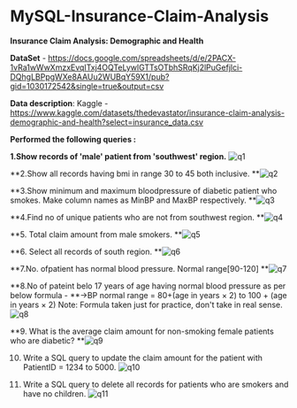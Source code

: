 # MySQL-Insurance-Claim-Analysis
**Insurance Claim Analysis: Demographic and Health**

**DataSet** - https://docs.google.com/spreadsheets/d/e/2PACX-1vRa1wWwXmzxEvqITxj4OQTeLywlGTTsOTbhSRqKj2lPuGefjlci-DQhgLBPpgWXe8AAUu2WUBqY59X1/pub?gid=1030172542&single=true&output=csv

**Data description**: Kaggle - https://www.kaggle.com/datasets/thedevastator/insurance-claim-analysis-demographic-and-health?select=insurance_data.csv

**Performed the following queries :**

**1.Show records of 'male' patient from 'southwest' region.**
![q1](https://github.com/praveen0511/SQL-Insurance-Claim-Analysis/assets/52094094/fd07adbf-79f6-43e5-96fc-7ce2c396c1f8)

**2.Show all records having bmi in range 30 to 45 both inclusive.
**![q2](https://github.com/praveen0511/SQL-Insurance-Claim-Analysis/assets/52094094/83374797-e97a-4760-b07d-a3016ae9701d)

**3.Show minimum and maximum bloodpressure of diabetic patient who smokes. Make column names as MinBP and MaxBP respectively.
**![q3](https://github.com/praveen0511/SQL-Insurance-Claim-Analysis/assets/52094094/ccb268ad-84de-47c1-ba04-e88c056e5ec5)

**4.Find no of unique patients who are not from southwest region.
**![q4](https://github.com/praveen0511/SQL-Insurance-Claim-Analysis/assets/52094094/90d147ab-3a05-4431-8475-76e3b4c42320)

**5. Total claim amount from male smokers.
**![q5](https://github.com/praveen0511/SQL-Insurance-Claim-Analysis/assets/52094094/940a6f1b-7ec4-4c5a-a293-bcd7ff1b5d8c)

**6. Select all records of south region.
**![q6](https://github.com/praveen0511/SQL-Insurance-Claim-Analysis/assets/52094094/ae12eeb0-dde2-44ec-b4be-7cf538810bdc)

**7.No. ofpatient has normal blood pressure. Normal range[90-120]
**![q7](https://github.com/praveen0511/SQL-Insurance-Claim-Analysis/assets/52094094/b4c915bc-7e65-4d4a-a683-5e46e26f0be3)

**8.No of pateint belo 17 years of age having normal blood pressure as per below formula -
**->BP normal range = 80+(age in years × 2) to 100 + (age in years × 2)
Note: Formula taken just for practice, don't take in real sense.
![q8](https://github.com/praveen0511/SQL-Insurance-Claim-Analysis/assets/52094094/08a53d2b-3606-40da-9116-c8ab042df8d8)

**9. What is the average claim amount for non-smoking female patients who are diabetic?
**![q9](https://github.com/praveen0511/SQL-Insurance-Claim-Analysis/assets/52094094/fd9a200c-5c78-4c23-99e9-20d372fc21a4)

10. Write a SQL query to update the claim amount for the patient with PatientID = 1234 to 5000.
![q10](https://github.com/praveen0511/SQL-Insurance-Claim-Analysis/assets/52094094/f25e0252-385d-424f-bb8a-e275f716e2e5)

11. Write a SQL query to delete all records for patients who are smokers and have no children.
![q11](https://github.com/praveen0511/SQL-Insurance-Claim-Analysis/assets/52094094/a42115cb-7077-4d10-b6c0-507622bf8498)
